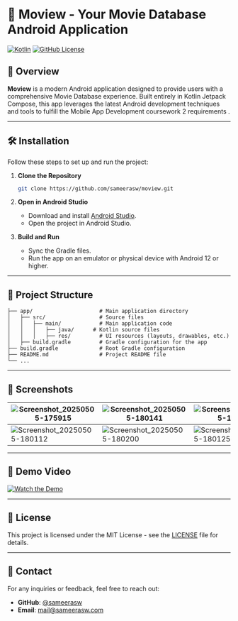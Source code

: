 # 🎥 Moview - Your Movie Database Android Application

[![Kotlin](https://img.shields.io/badge/Kotlin-100%25-blue)](https://kotlinlang.org/)
[![GitHub License](https://img.shields.io/badge/license-MIT-green.svg)](LICENSE)

## 📖 Overview

**Moview** is a modern Android application designed to provide users with a comprehensive Movie Database experience. Built entirely in Kotlin Jetpack Compose, this app leverages the latest Android development techniques and tools to fulfill the Mobile App Development coursework 2 requirements .

---

## 🛠️ Installation

Follow these steps to set up and run the project:

1. **Clone the Repository**  
   ```bash
   git clone https://github.com/sameerasw/moview.git
   ```

2. **Open in Android Studio**  
   - Download and install [Android Studio](https://developer.android.com/studio).
   - Open the project in Android Studio.

3. **Build and Run**  
   - Sync the Gradle files.
   - Run the app on an emulator or physical device with Android 12 or higher.

---

## 📂 Project Structure

    ├── app/                     # Main application directory
    │   ├── src/                 # Source files
    │   │   ├── main/            # Main application code
    │   │   │   ├── java/      # Kotlin source files
    │   │   │   ├── res/         # UI resources (layouts, drawables, etc.)
    │   ├── build.gradle         # Gradle configuration for the app
    ├── build.gradle             # Root Gradle configuration
    ├── README.md                # Project README file
    └── ...

---

## 🌟 Screenshots

| ![Screenshot_20250505-175915](https://github.com/user-attachments/assets/e097f5f9-7126-4966-81f5-11dae84c4865) | ![Screenshot_20250505-180141](https://github.com/user-attachments/assets/de988fac-96a2-444a-ac29-36e521440c5a) | ![Screenshot_20250505-175956](https://github.com/user-attachments/assets/0cdeebbb-ebc5-4b7e-a34e-75fc5d79ed3d) | ![Screenshot_20250505-180149](https://github.com/user-attachments/assets/e769f9c4-8527-48f4-9825-e88100fe8931) |
|-------------|---------------|---------------|---------------|
| ![Screenshot_20250505-180112](https://github.com/user-attachments/assets/ba7d2c69-565f-4190-abc3-d41f992799e2) | ![Screenshot_20250505-180200](https://github.com/user-attachments/assets/c3e6617d-5766-4a05-8d8c-c73b72783e3e) | ![Screenshot_20250505-180125](https://github.com/user-attachments/assets/d648c763-7bd4-4148-809b-6aedbec7985c) | ![Screenshot_20250505-180213](https://github.com/user-attachments/assets/98fafb55-09fa-4768-b84b-af8f606ea83e) |

---

## 🎥 Demo Video

[![Watch the Demo](https://img.youtube.com/vi/8cangnukayc/0.jpg)](https://youtu.be/8cangnukayc)

---

## 📝 License

This project is licensed under the MIT License - see the [LICENSE](LICENSE) file for details.

---

## 📧 Contact

For any inquiries or feedback, feel free to reach out:

- **GitHub**: [@sameerasw](https://github.com/sameerasw)  
- **Email**: mail@sameerasw.com
